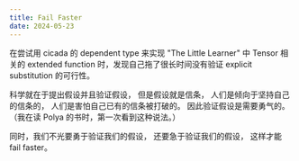 ```yaml
---
title: Fail Faster
date: 2024-05-23
---
```


在尝试用 cicada 的 dependent type
来实现 "The Little Learner" 中 Tensor 相关的
extended function 时，发现自己拖了很长时间没有验证 explicit substitution 的可行性。

科学就在于提出假设并且验证假设，
但是假设就是信条，
人们是倾向于坚持自己的信条的，
人们是害怕自己已有的信条被打破的。
因此验证假设是需要勇气的。
（我在读 Polya 的书时，第一次看到这种说法。）

同时，我们不光要勇于验证我们的假设，
还要急于验证我们的假设，
这样才能 fail faster。
